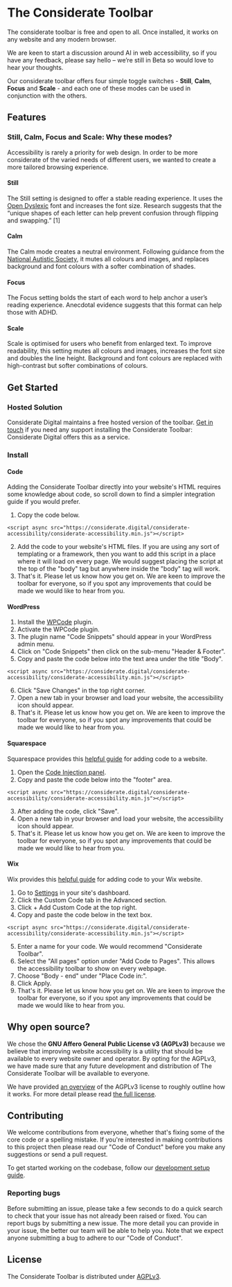 # The Considerate Toolbar

The considerate toolbar is free and open to all. Once installed, it works on any website and any modern browser.

We are keen to start a discussion around AI in web accessibility, so if you have any feedback, please say hello – we’re still in Beta so would love to hear your thoughts.

Our considerate toolbar offers four simple toggle switches - **Still**, **Calm**, **Focus** and **Scale** - and each one of these modes can be used in conjunction with the others.

## Features

### Still, Calm, Focus and Scale: Why these modes?

Accessibility is rarely a priority for web design. In order to be more considerate of the varied needs of different users, we wanted to create a more tailored browsing experience.

#### Still

The Still setting is designed to offer a stable reading experience. It uses the [Open Dyslexic](https://opendyslexic.org/) font and increases the font size. Research suggests that the “unique shapes of each letter can help prevent confusion through flipping and swapping.” \[1\]

#### Calm

The Calm mode creates a neutral environment. Following guidance from the [National Autistic Society](https://dy55nndrxke1w.cloudfront.net/file/24/E0xBd-SE0PKVva5E0f_ZEHKO6YP/Autism%20Accessibility%20Guidelines%20Research%20Final%20Report%20-%20HI%20for%20National%20Autistic%20Society%20-%20tagged.pdf), it mutes all colours and images, and replaces background and font colours with a softer combination of shades.

#### Focus

The Focus setting bolds the start of each word to help anchor a user’s reading experience. Anecdotal evidence suggests that this format can help those with ADHD.

#### Scale

Scale is optimised for users who benefit from enlarged text. To improve readability, this setting mutes all colours and images, increases the font size and doubles the line height. Background and font colours are replaced with high-contrast but softer combinations of colours.

## Get Started

### Hosted Solution
Considerate Digital maintains a free hosted version of the toolbar.
[Get in touch](https://considerate.digital) if you need any support installing the Considerate Toolbar: Considerate Digital offers this as a service.

### Install
#### Code
Adding the Considerate Toolbar directly into your website's HTML requires some knowledge about code, so scroll down to find a simpler integration guide if you would prefer.
1. Copy the code below.
```
<script async src="https://considerate.digital/considerate-accessibility/considerate-accessibility.min.js"></script>
```
2. Add the code to your website's HTML files. If you are using any sort of templating or a framework, then you want to add this script in a place where it will load on every page. We would suggest placing the script at the top of the "body" tag but anywhere inside the "body" tag will work.
3. That's it. Please let us know how you get on. We are keen to improve the toolbar for everyone, so if you spot any improvements that could be made we would like to hear from you.

#### WordPress

1. Install the [WPCode](https://wordpress.org/plugins/insert-headers-and-footers/) plugin.
2. Activate the WPCode plugin.
3. The plugin name "Code Snippets" should appear in your WordPress admin menu.
4. Click on "Code Snippets" then click on the sub-menu "Header & Footer".
5. Copy and paste the code below into the text area under the title "Body".
```
<script async src="https://considerate.digital/considerate-accessibility/considerate-accessibility.min.js"></script>
```
6. Click "Save Changes" in the top right corner.
7. Open a new tab in your browser and load your website, the accessibility icon should appear.
8. That's it. Please let us know how you get on. We are keen to improve the toolbar for everyone, so if you spot any improvements that could be made we would like to hear from you.


#### Squarespace
Squarespace provides this [helpful guide](https://support.squarespace.com/hc/en-us/articles/205815908-Using-code-injection) for adding code to a website. 

1. Open the [Code Injection panel](https://account.squarespace.com/project-picker?client_id=helpcenter&redirect_url=%2Fpages%2Fwebsite-tools%2Fcode-injection).
2. Copy and paste the code below into the "footer" area.
```
<script async src="https://considerate.digital/considerate-accessibility/considerate-accessibility.min.js"></script>
```
3. After adding the code, click "Save".
4. Open a new tab in your browser and load your website, the accessibility icon should appear.
5. That's it. Please let us know how you get on. We are keen to improve the toolbar for everyone, so if you spot any improvements that could be made we would like to hear from you.


#### Wix
Wix provides this [helpful guide](https://support.wix.com/en/article/embedding-custom-code-on-your-site) for adding code to your Wix website.

1. Go to [Settings](https://www.wix.com/my-account/site-selector/?buttonText=Open%20Settings&title=Select%20a%20Site&autoSelectOnSingleSite=true&actionUrl=https://www.wix.com/dashboard/{{metaSiteId}}/settings) in your site's dashboard.
2. Click the Custom Code tab in the Advanced section.
3. Click + Add Custom Code at the top right.
4. Copy and paste the code below in the text box. 
```
<script async src="https://considerate.digital/considerate-accessibility/considerate-accessibility.min.js"></script>
```
5. Enter a name for your code. We would recommend "Considerate Toolbar".
6. Select the "All pages" option under "Add Code to Pages". This allows the accessibility toolbar to show on every webpage.
7. Choose "Body - end" under "Place Code in:".
8. Click Apply.
9. That's it. Please let us know how you get on. We are keen to improve the toolbar for everyone, so if you spot any improvements that could be made we would like to hear from you.

## Why open source?
We chose the **GNU Affero General Public License v3 (AGPLv3)** because we believe that improving website accessibility is a utility that should be available to every website owner and operator. By opting for the AGPLv3, we have made sure that any future development and distribution of The Considerate Toolbar will be available to everyone. 

We have provided [an overview](/AGPLv3_INFO.md) of the AGPLv3 license to roughly outline how it works. For more detail please read [the full license](/LICENSE).

## Contributing
We welcome contributions from everyone, whether that's fixing some of the core code or a spelling mistake. If you're interested in making contributions to this project then please read our "Code of Conduct" before you make any suggestions or send a pull request.

To get started working on the codebase, follow our [development setup guide](/DEV_SETUP.md).

### Reporting bugs
Before submitting an issue, please take a few seconds to do a quick search to check that your issue has not already been raised or fixed. 
You can report bugs by submitting a new issue. The more detail you can provide in your issue, the better our team will be able to help you. Note that we expect anyone submitting a bug to adhere to our "Code of Conduct".

## License
The Considerate Toolbar is distributed under [AGPLv3](https://www.gnu.org/licenses/agpl-3.0.en.html). 
